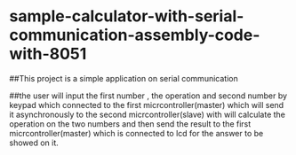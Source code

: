 # sample-calculator-with-serial-communication-assembly-code-with-8051
##This project is a simple application on serial communication


##the user will input the first number , the operation and second number by keypad which connected to the first micrcontroller(master) which will send it 
asynchronously to the second micrcontroller(slave) with will calculate the operation on the two numbers and then send the result to  the first micrcontroller(master) 
which is connected to lcd for the answer to be showed on it.
